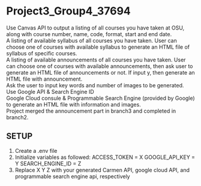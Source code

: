 # Project3_Group4_37694
Use Canvas API to output a listing of all courses you have taken at OSU, along with course number, name, code, format, start and end date.  
A listing of available syllabus of all courses you have taken. User can choose one of courses with available syllabus to generate an HTML file of syllabus of specific courses.  
A listing of available announcements of all courses you have taken. User can choose one of courses with available announcements, then ask user to generate an HTML file of announcements or not. If input y, then generate an HTML file with announcement.  
Ask the user to input key words and number of images to be generated.  
Use Google API & Search Engine ID  
Google Cloud consule & Programmable Search Engine (provided by Google) to generate an HTML file with information and images.  
Project merged the announcement part in branch3 and completed in branch2.  

## SETUP
1. Create a .env file
2. Initialize variables as followed:
ACCESS_TOKEN = X
GOOGLE_API_KEY = Y
SEARCH_ENGINE_ID = Z
3. Replace X Y Z with your generated Carmen API, google cloud API, and programmable search engine api, respectively

